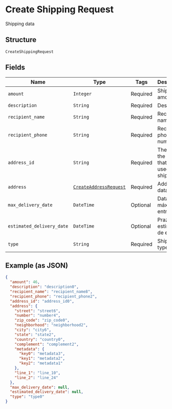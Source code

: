 
# Create Shipping Request

Shipping data

## Structure

`CreateShippingRequest`

## Fields

| Name | Type | Tags | Description |
|  --- | --- | --- | --- |
| `amount` | `Integer` | Required | Shipping amount |
| `description` | `String` | Required | Description |
| `recipient_name` | `String` | Required | Recipient name |
| `recipient_phone` | `String` | Required | Recipient phone number |
| `address_id` | `String` | Required | The id of the address that will be used for shipping |
| `address` | [`CreateAddressRequest`](../../doc/models/create-address-request.md) | Required | Address data |
| `max_delivery_date` | `DateTime` | Optional | Data máxima de entrega |
| `estimated_delivery_date` | `DateTime` | Optional | Prazo estimado de entrega |
| `type` | `String` | Required | Shipping type |

## Example (as JSON)

```json
{
  "amount": 46,
  "description": "description0",
  "recipient_name": "recipient_name8",
  "recipient_phone": "recipient_phone2",
  "address_id": "address_id0",
  "address": {
    "street": "street6",
    "number": "number4",
    "zip_code": "zip_code0",
    "neighborhood": "neighborhood2",
    "city": "city6",
    "state": "state2",
    "country": "country0",
    "complement": "complement2",
    "metadata": {
      "key0": "metadata3",
      "key1": "metadata2",
      "key2": "metadata1"
    },
    "line_1": "line_10",
    "line_2": "line_24"
  },
  "max_delivery_date": null,
  "estimated_delivery_date": null,
  "type": "type0"
}
```

